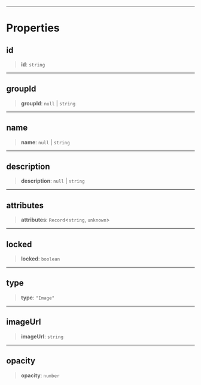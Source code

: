 ***

# Properties

## id

> **id**: `string`

***

## groupId

> **groupId**: `null` | `string`

***

## name

> **name**: `null` | `string`

***

## description

> **description**: `null` | `string`

***

## attributes

> **attributes**: `Record`\<`string`, `unknown`>

***

## locked

> **locked**: `boolean`

***

## type

> **type**: `"Image"`

***

## imageUrl

> **imageUrl**: `string`

***

## opacity

> **opacity**: `number`
